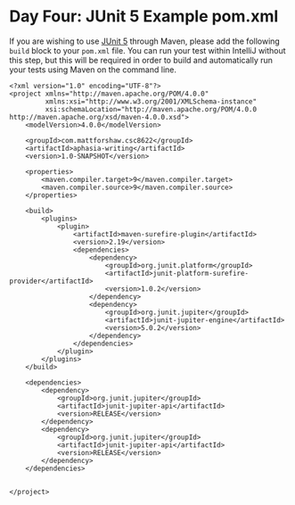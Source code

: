 # Day Four: JUnit 5 Example pom.xml

If you are wishing to use [JUnit 5](http://junit.org/junit5/) through Maven, please add the following `build` block to your `pom.xml` file. You can run your test within IntelliJ without this step, but this will be required in order to build and automatically run your tests using Maven on the command line.

    <?xml version="1.0" encoding="UTF-8"?>
    <project xmlns="http://maven.apache.org/POM/4.0.0"
             xmlns:xsi="http://www.w3.org/2001/XMLSchema-instance"
             xsi:schemaLocation="http://maven.apache.org/POM/4.0.0 http://maven.apache.org/xsd/maven-4.0.0.xsd">
        <modelVersion>4.0.0</modelVersion>

        <groupId>com.mattforshaw.csc8622</groupId>
        <artifactId>aphasia-writing</artifactId>
        <version>1.0-SNAPSHOT</version>

        <properties>
            <maven.compiler.target>9</maven.compiler.target>
            <maven.compiler.source>9</maven.compiler.source>
        </properties>

        <build>
            <plugins>
                <plugin>
                    <artifactId>maven-surefire-plugin</artifactId>
                    <version>2.19</version>
                    <dependencies>
                        <dependency>
                            <groupId>org.junit.platform</groupId>
                            <artifactId>junit-platform-surefire-provider</artifactId>
                            <version>1.0.2</version>
                        </dependency>
                        <dependency>
                            <groupId>org.junit.jupiter</groupId>
                            <artifactId>junit-jupiter-engine</artifactId>
                            <version>5.0.2</version>
                        </dependency>
                    </dependencies>
                </plugin>
            </plugins>
        </build>

        <dependencies>
            <dependency>
                <groupId>org.junit.jupiter</groupId>
                <artifactId>junit-jupiter-api</artifactId>
                <version>RELEASE</version>
            </dependency>
            <dependency>
                <groupId>org.junit.jupiter</groupId>
                <artifactId>junit-jupiter-api</artifactId>
                <version>RELEASE</version>
            </dependency>
        </dependencies>


    </project>

